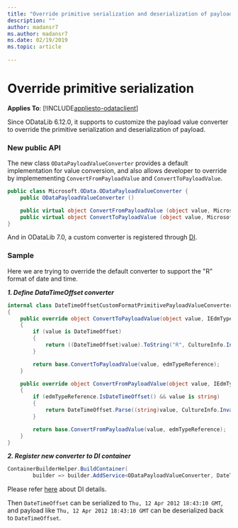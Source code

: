```yaml
---
title: "Override primitive serialization and deserialization of payload"
description: ""
author: madansr7
ms.author: madansr7
ms.date: 02/19/2019
ms.topic: article
 
---
```

# Override primitive serialization
**Applies To**: [!INCLUDE[appliesto-odataclient](../../includes/appliesto-odatalib-v7.md)]

Since ODataLib 6.12.0, it supports to customize the payload value converter to override the primitive serialization and deserialization of payload.

### New public API

The new class `ODataPayloadValueConverter` provides a default implementation for value conversion, and also allows developer to override by implemementing `ConvertFromPayloadValue` and `ConvertToPayloadValue`.

```C#
public class Microsoft.OData.ODataPayloadValueConverter {
	public ODataPayloadValueConverter ()

	public virtual object ConvertFromPayloadValue (object value, Microsoft.OData.Edm.IEdmTypeReference edmTypeReference)
	public virtual object ConvertToPayloadValue (object value, Microsoft.OData.Edm.IEdmTypeReference edmTypeReference)
}
```

And in ODataLib 7.0, a custom converter is registered through [DI](/odata/odatalib/di-support).

### Sample

Here we are trying to override the default converter to support the "R" format of date and time.   

***1. Define DataTimeOffset converter***

```C#
internal class DateTimeOffsetCustomFormatPrimitivePayloadValueConverter : ODataPayloadValueConverter
{
    public override object ConvertToPayloadValue(object value, IEdmTypeReference edmTypeReference)
    {
        if (value is DateTimeOffset)
        {
            return ((DateTimeOffset)value).ToString("R", CultureInfo.InvariantCulture);
        }

        return base.ConvertToPayloadValue(value, edmTypeReference);
    }

    public override object ConvertFromPayloadValue(object value, IEdmTypeReference edmTypeReference)
    {
        if (edmTypeReference.IsDateTimeOffset() && value is string)
        {
            return DateTimeOffset.Parse((string)value, CultureInfo.InvariantCulture);
        }

        return base.ConvertFromPayloadValue(value, edmTypeReference);
    }
}
```

***2. Register new converter to DI container***

```C#
ContainerBuilderHelper.BuildContainer(
	    builder => builder.AddService<ODataPayloadValueConverter, DateTimeOffsetCustomFormatPrimitivePayloadValueConverter>(ServiceLifetime.Singleton))
```

Please refer [here](/odata/odatalib/di-support) about DI details.

Then `DateTimeOffset` can be serialized to `Thu, 12 Apr 2012 18:43:10 GMT`, and payload like `Thu, 12 Apr 2012 18:43:10 GMT` can be deserialized back to `DateTimeOffset`.
